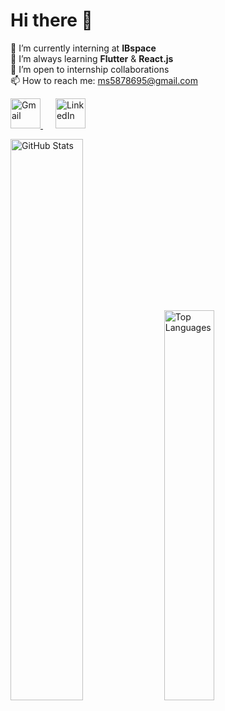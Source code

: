 # Hi there 👋

🔭 I’m currently interning at **IBspace**  
🌱 I’m always learning **Flutter** & **React.js**  
👯 I’m open to internship collaborations  
📫 How to reach me: [ms5878695@gmail.com](mailto:ms5878695@gmail.com)  

<p align="left">
  <a href="mailto:ms5878695@gmail.com" target="_blank" rel="noopener noreferrer" style="margin-right:20px;">
    <img src="https://img.icons8.com/color/24/000000/gmail.png" alt="Gmail" width="48" height="48" />
  </a>
  <a href="https://www.linkedin.com/in/your-linkedin-profile" target="_blank" rel="noopener noreferrer" style="margin-right:20px;">
    <img src="https://img.icons8.com/color/24/000000/linkedin.png" alt="LinkedIn" width="48" height="48" />
  </a>
</p>


<p float="left">
  <img src="https://github-readme-stats.vercel.app/api?username=slama-mohamed&show_icons=true&theme=radical" alt="GitHub Stats" width="48%" />
  <img src="https://github-readme-stats.vercel.app/api/top-langs/?username=slama-mohamed&layout=compact&langs_count=6&theme=radical" alt="Top Languages" width="40%" />
</p>
